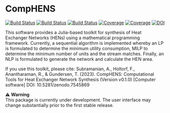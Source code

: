 # CompHENS

[![Build Status](https://github.com/avinashresearch1/CompHENS.jl/actions/workflows/CI.yml/badge.svg?branch=main)](https://github.com/avinashresearch1/CompHENS.jl/actions/workflows/CI.yml?query=branch%3Amain)
[![Build Status](https://travis-ci.com/avinashresearch1/CompHENS.jl.svg?branch=main)](https://travis-ci.com/avinashresearch1/CompHENS.jl)
[![Build Status](https://ci.appveyor.com/api/projects/status/github/avinashresearch1/CompHENS.jl?svg=true)](https://ci.appveyor.com/project/avinashresearch1/CompHENS-jl)
[![Coverage](https://codecov.io/gh/avinashresearch1/CompHENS.jl/branch/main/graph/badge.svg)](https://codecov.io/gh/avinashresearch1/CompHENS.jl)
[![Coverage](https://coveralls.io/repos/github/avinashresearch1/CompHENS.jl/badge.svg?branch=main)](https://coveralls.io/github/avinashresearch1/CompHENS.jl?branch=main)
[![DOI](https://zenodo.org/badge/511286580.svg)](https://zenodo.org/badge/latestdoi/511286580)

This software provides a Julia-based toolkit for synthesis of Heat Exchanger Networks (HENs) using a mathematical programming framework. Currently, a sequential algorithm is implemented whereby an LP is formulated to determine the minimum utility consumption, MILP to determine the minimum number of units and the stream matches. Finally, an NLP is formulated to generate the network and calculate the HEN area. 

If you use this toolkit, please cite:
Subramanian, A., Holtorf, F., Anantharaman, R., & Gundersen, T. (2023). CompHENS: Computational Tools for Heat Exchanger Network Synthesis (Version v0.1.0) [Computer software]
DOI: 10.5281/zenodo.7545869

:warning: **Warning** <br>
This package is currently under development. The user interface may change substantially prior to the first stable release.
